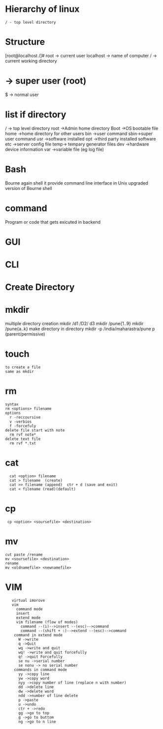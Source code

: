 # Hierarchy of linux
    / - top level directory

# Structure
  [root@localhost /]#
  root -> current user 
  localhost -> name of computer
  / -> current working directory
  # -> super user (root)
  $ -> normal user

# list if directory 
  / -> top level directory
  root ->Admin home directory 
  Boot ->OS bootable file
  home ->home directory for other users
  bin ->user command
  sbin->super user command
  usr ->software installed
  opt ->third party installed software
  etc ->server config file
  temp-> tempary generator files
  dev ->hardware device information
  var ->variable file (eg log file)

# Bash
  Bourne again shell
  it provide command line interface in Unix
  upgraded version of Bourne shell

# command
  Program or code that gets exicuted in backend

# GUI

# CLI

# Create Directory
  # mkdir
  multiple directory creation 
    mkdir /d1 /D2/ d3
    mkdir /pune{1..9}
    mkdir /pune{a..k}
  make directory in directory
    mkdir -p  /india/maharastra/pune
  p (parent/permissive)
  # touch
    to create a file 
    same as mkdir
  # rm
    syntax
    rm <options> filename
    options 
      r -reccoursive
      v -verbios
      f -forcefuly
    delete file start with note
      rm rvf note*
    delete text file 
      rm rvf *.txt
    
  # cat
      cat <option> filename
      cat > filename  (create)
      cat >> filename (append)  ctr + d (save and exit)
      cat < filename (read)(default)

  # cp
     cp <option> <soursefile> <destination> 
  # mv
    cut paste /rename
    mv <soursefile> <destination> 
    rename
    mv <oldnamefile> <newnamefile>   
 # VIM
       virtual imorove
       vim
         command mode
         insert
         extend mode
         vim filename (flow of modes) 
           command --(i)-->insert --(esc)-->command
           command --(shift + :)-->extend --(esc)-->command
        command in extend mode 
          W ->write
          q ->Quit
          wq ->write and quit
          wq! ->write and quit forcefully
          q! ->quit Forcefully
          se nu ->serial number
          se nonu -> no serial number
        commands in command mode
          yy ->copy line
          yw ->copy word
          nyy ->copy number of line (replace n with number)
          dd ->delete line
          dw ->delete word
          ndd ->number of line delete
          p ->paste
          u ->undo
          ctr + ->redo
          gg ->go to top
          g ->go to buttom
          ng ->go to n line
        
    



  
